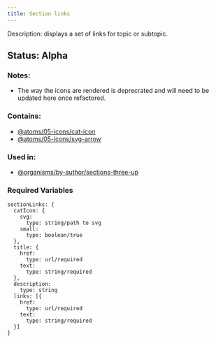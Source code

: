 ```yaml
---
title: Section links
---
```

Description: displays a set of links for topic or subtopic.
## Status: Alpha
### Notes:
- The way the icons are rendered is deprecrated and will need to be updated here once refactored.
### Contains:
- [@atoms/05-icons/cat-icon](?p=atoms-cat-icon)
- [@atoms/05-icons/svg-arrow](?p=atoms-svg-arrow)
### Used in:
- [@organisms/by-author/sections-three-up](?p=organisms-sections-three-up)
### Required Variables
~~~
sectionLinks: {
  catIcon: {
    svg:
      type: string/path to svg
    small:
      type: boolean/true
  },
  title: {
    href:
      type: url/required
    text:
      type: string/required
  },
  description:
    type: string
  links: [{
    href:
      type: url/required
    text:
      type: string/required
  }]
}
~~~
